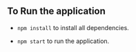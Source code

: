 ## To Run the application

* `npm install` to install all dependencies.

* `npm start` to run the application.
